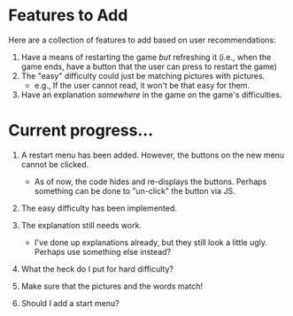 # Features to Add

Here are a collection of features to add based on user recommendations:

1.  Have a means of restarting the game *but* refreshing it (i.e., when the game ends, have a button that the user can press to restart the game)
1.  The "easy" difficulty could just be matching pictures with pictures.
    - e.g., If the user cannot read, it won't be that easy for them.
1.  Have an explanation *somewhere* in the game on the game's difficulties.

# Current progress...

1.  A restart menu has been added.  However, the buttons on the new menu cannot be clicked.
    - As of now, the code hides and re-displays the buttons.  Perhaps something can be done to "un-click" the button via JS.
1.  The easy difficulty has been implemented.
1.  The explanation still needs work.
    - I've done up explanations already, but they still look a little ugly.  Perhaps use something else instead?

1. What the heck do I put for hard difficulty?
1. Make sure that the pictures and the words match!
1. Should I add a start menu?
